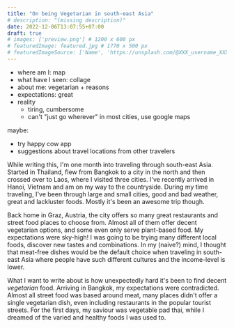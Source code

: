 ```yaml
---
title: "On being Vegetarian in south-east Asia"
# description: "(missing description)"
date: 2022-12-06T13:07:55+07:00
draft: true
# images: ['preview.png'] # 1200 x 600 px
# featuredImage: featured.jpg # 1770 x 500 px
# featuredImageSource: ['Name', 'https://unsplash.com/@XXX_username_XXX?utm_source=unsplash&utm_medium=referral&utm_content=creditCopyText']
---
```


<!-- # Introduction -->
- where am I: map
- what have I seen: collage
- about me: vegetarian + reasons
- expectations: great
- reality
    - tiring, cumbersome
    - can't "just go wherever" in most cities, use google maps

maybe:
- try happy cow app
- suggestions about travel locations from other travelers

While writing this, I'm one month into traveling through south-east Asia. Started in Thailand, flew from Bangkok to a city in the north and then crossed over to Laos, where I visited three cities. I've recently arrived in Hanoi, Vietnam and am on my way to the countryside. During my time traveling, I've been through large and small cities, good and bad weather, great and lackluster foods. Mostly it's been an awesome trip though.

Back home in Graz, Austria, the city offers so many great restaurants and street food places to choose from. Almost all of them offer decent vegetarian options, and some even only serve plant-based food. My expectations were sky-high! I was going to be trying many different local foods, discover new tastes and combinations. In my (naive?) mind, I thought that meat-free dishes would be the default choice when traveling in south-east Asia where people have such different cultures and the income-level is lower.

What I want to write about is how unexpectedly hard it's been to find decent *vegetarian* food.  Arriving in Bangkok, my expectations were contradicted. Almost all street food was based around meat, many places didn't offer a single vegetarian dish, even including restaurants in the popular tourist streets. For the first days, my saviour was vegetable pad thai, while I dreamed of the varied and healthy foods I was used to. 
